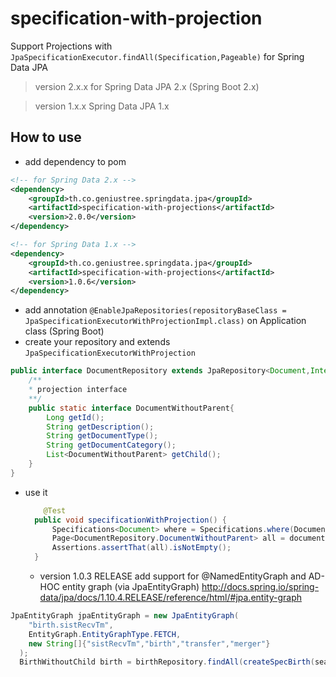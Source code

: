 # specification-with-projection
Support Projections with `JpaSpecificationExecutor.findAll(Specification,Pageable)` for Spring Data JPA

>version 2.x.x for Spring Data JPA 2.x (Spring Boot 2.x) 

>version 1.x.x Spring Data JPA 1.x 

## How to use
* add dependency to pom
```xml
<!-- for Spring Data 2.x -->
<dependency>
    <groupId>th.co.geniustree.springdata.jpa</groupId>
    <artifactId>specification-with-projections</artifactId>
    <version>2.0.0</version>
</dependency>
```
```xml
<!-- for Spring Data 1.x -->
<dependency>
    <groupId>th.co.geniustree.springdata.jpa</groupId>
    <artifactId>specification-with-projections</artifactId>
    <version>1.0.6</version>
</dependency>
```
* add annotation `@EnableJpaRepositories(repositoryBaseClass = JpaSpecificationExecutorWithProjectionImpl.class)` on Application class (Spring Boot)
* create your repository and extends `JpaSpecificationExecutorWithProjection`
```java
public interface DocumentRepository extends JpaRepository<Document,Integer>,JpaSpecificationExecutorWithProjection<Document,Integer> {
    /**
    * projection interface
    **/
    public static interface DocumentWithoutParent{
        Long getId();
        String getDescription();
        String getDocumentType();
        String getDocumentCategory();
        List<DocumentWithoutParent> getChild();
    }
}
```
* use it

  ```java
      @Test
    public void specificationWithProjection() {
        Specifications<Document> where = Specifications.where(DocumentSpecs.idEq(1L));
        Page<DocumentRepository.DocumentWithoutParent> all = documentRepository.findAll(where, DocumentRepository.DocumentWithoutParent.class, new PageRequest(0,10));
        Assertions.assertThat(all).isNotEmpty();
    }
  ```
  * version 1.0.3 RELEASE add support for @NamedEntityGraph and AD-HOC entity graph (via JpaEntityGraph)
http://docs.spring.io/spring-data/jpa/docs/1.10.4.RELEASE/reference/html/#jpa.entity-graph
```java
JpaEntityGraph jpaEntityGraph = new JpaEntityGraph(
    "birth.sistRecvTm",
    EntityGraph.EntityGraphType.FETCH,
    new String[]{"sistRecvTm","birth","transfer","merger"}
  );
  BirthWithoutChild birth = birthRepository.findAll(createSpecBirth(searchData, type.toUpperCase()), BirthWithoutChild.class,jpaEntityGraph,pageable);
```

